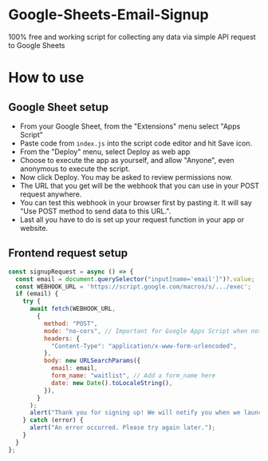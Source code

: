 # Google-Sheets-Email-Signup
100% free and working script for collecting any data via simple API request to Google Sheets

# How to use

## Google Sheet setup

 * From your Google Sheet, from the "Extensions" menu select "Apps Script"
 * Paste code from `index.js` into the script code editor and hit Save icon.
 * From the "Deploy" menu, select Deploy as web app
 * Choose to execute the app as yourself, and allow "Anyone", even anonymous to execute the script.
 * Now click Deploy. You may be asked to review permissions now.
 * The URL that you get will be the webhook that you can use in your POST request anywhere.
 * You can test this webhook in your browser first by pasting it. It will say "Use POST method to send data to this URL.".
 * Last all you have to do is set up your request function in your app or website.

## Frontend request setup

```js
const signupRequest = async () => {
  const email = document.querySelector("input[name='email']")?.value;
  const WEBHOOK_URL = 'https://script.google.com/macros/s/.../exec';
  if (email) {
    try {
      await fetch(WEBHOOK_URL,
        {
          method: "POST",
          mode: "no-cors", // Important for Google Apps Script when not handling CORS on server
          headers: {
            "Content-Type": "application/x-www-form-urlencoded",
          },
          body: new URLSearchParams({
            email: email,
            form_name: "waitlist", // Add a form_name here
            date: new Date().toLocaleString(),
          }),
        }
      );
      alert("Thank you for signing up! We will notify you when we launch.");
    } catch (error) {
      alert("An error occurred. Please try again later.");
    }
  }
};
```
